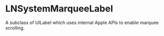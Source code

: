 # LNSystemMarqueeLabel
A subclass of UILabel which uses internal Apple APIs to enable marquee scrolling.
